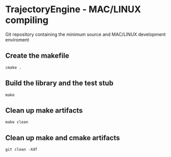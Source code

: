# TrajectoryEngine - MAC/LINUX compiling

Git repository containing the minimum source and MAC/LINUX development enviroment

## Create the makefile 

```
cmake .
```
## Build the library and the test stub

```
make 
```

## Clean up make artifacts

```
make clean
```

## Clean up make and cmake artifacts

```
git clean -Xdf
```
